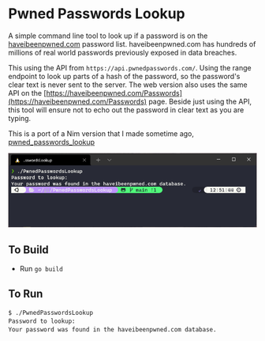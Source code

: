 # Pwned Passwords Lookup

A simple command line tool to look up if a password is on the [haveibeenpwned.com](https://haveibeenpwned.com/) password list. haveibeenpwned.com has hundreds of millions of real world passwords previously exposed in data breaches.

This using the API from `https://api.pwnedpasswords.com/`. Using the range endpoint to look up parts of a hash of the password, so the password's clear text is never sent to the server. The web version also uses the same API on the [https://haveibeenpwned.com/Passwords](https://haveibeenpwned.com/Passwords) page. Beside just using the API, this tool will ensure not to echo out the password in clear text as you are typing.

This is a port of a Nim version that I made sometime ago, [pwned_passwords_lookup](https://github.com/amscotti/pwned_passwords_lookup)

![PwnedPasswordsLookup Screenshot](https://github.com/amscotti/PwnedPasswordsLookup/blob/main/PwnedPasswordsLookup_screenshot.png?raw=true)

## To Build
* Run `go build`

## To Run
```bash
$ ./PwnedPasswordsLookup
Password to lookup:
Your password was found in the haveibeenpwned.com database.
```